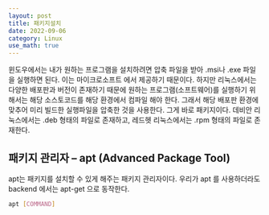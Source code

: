 ```yaml
---
layout: post
title: 패키지설치
date: 2022-09-06
category: Linux
use_math: true
---
```



윈도우에서는 내가 원하는 프로그램을 설치하려면 압축 파일을 받아 .msi나 .exe 파일을 실행하면 된다. 이는 마이크로소프트 에서 제공하기 때문이다. 하지만 리눅스에서는 다양한 배포판과 버전이 존재하기 때문에 원하는 프로그램(소프트웨어)를 실행하기 위해서는 해당 소스토코드를 해당 환경에서 컴파일 해야 한다. 그래서 해당 배포판 환경에 맞추어 미리 빌드한 실행파일을 압축한 것을 사용한다. 그게 바로 패키지이다. 데비안 리눅스에서는 .deb 형태의 파일로 존재하고, 레드헷 리눅스에서는 .rpm 형태의 파일로 존재한다. 

## 패키지 관리자 – apt (Advanced Package Tool)

apt는 패키지를 설치할 수 있게 해주는 패키지 관리자이다. 우리가 apt 를 사용하더라도 backend 에서는 apt-get 으로 동작한다. 

```bash
apt [COMMAND]
```


